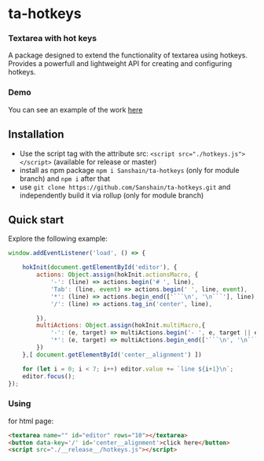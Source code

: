 # ta-hotkeys

### Textarea with hot keys 

A package designed to extend the functionality of textarea using hotkeys. Provides a powerfull and lightweight API for creating and configuring hotkeys. 

### Demo

You can see an example of the work [here](https://sanshain.github.io/ta-hotkeys/)

## Installation

- Use the script tag with the attribute src: `<script src="./hotkeys.js"></script>` (available for release or master)
- install as npm package `npm i Sanshain/ta-hotkeys` (only for module branch) and `npm i` after that
- use `git clone https://github.com/Sanshain/ta-hotkeys.git` and independently build it via rollup (only for module branch)

## Quick start

Explore the following example:




```js
window.addEventListener('load', () => {

	hokInit(document.getElementById('editor'), {
		actions: Object.assign(hokInit.actionsMacro, { 
			'-': (line) => actions.begin('# ', line),
			'Tab': (line, event) => actions.begin('	', line, event),				
			'*': (line) => actions.begin_end(['```\n', '\n```'], line),
			'/': (line) => actions.tag_in('center', line),

		}),
		multiActions: Object.assign(hokInit.multiMacro,{
			'-': (e, target) => multiActions.begin('- ', e, target || editor || e.target),
			'*': (e, target) => multiActions.begin_end(['```\n', '\n```'], e, target || editor || e.target)
		})
	},[ document.getElementById('center__alignment') ])

	for (let i = 0; i < 7; i++) editor.value += `line ${i+1}\n`;			
	editor.focus();
});
```

### Using

for html page: 

```html
<textarea name="" id="editor" rows="10"></textarea>
<button data-key='/' id='center__alignment'>click here</button>
<script src="./__release__/hotkeys.js"></script>
```


